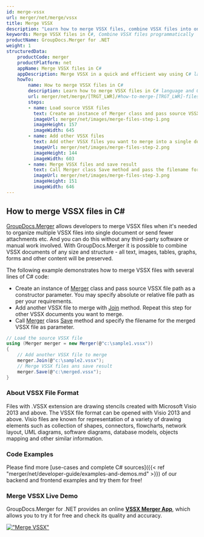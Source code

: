 ```yaml
---
id: merge-vssx
url: merger/net/merge/vssx
title: Merge VSSX
description: "Learn how to merge VSSX files, combine VSSX files into one file programmatically in C# language using GroupDocs.Merger for .NET library."
keywords: Merge VSSX files in C#, Combine VSSX files programmatically
productName: GroupDocs.Merger for .NET
weight: 1
structuredData:
    productCode: merger
    productPlatform: net
    appName: Merge VSSX files in C#
    appDescription: Merge VSSX in a quick and efficient way using C# language and GroupDocs.Merger for .NET API, without the use of any third-party software like Microsoft or Open Office.
    howTo:
        name: How to merge VSSX files in C# 
        description: Learn how to merge VSSX files in C# language and GroupDocs.Merger for .NET API, without the use of any third-party software like Microsoft or Open Office.
        url: merger/net/merge/[TRGT_LWR]/#how-to-merge-[TRGT_LWR]-files-in-c
        steps:
        - name: Load source VSSX files 
          text: Create an instance of Merger class and pass source VSSX file path as a constructor parameter. You may specify absolute or relative file path as per your requirements. 
          imageUrl: merger/net/images/merge-files-step-1.png
          imageHeight: 157
          imageWidth: 645
        - name: Add other VSSX files
          text: Add other VSSX files you want to merge into a single document with Join method of Merger class.
          imageUrl: merger/net/images/merge-files-step-2.png
          imageHeight: 144
          imageWidth: 603
        - name: Merge VSSX files and save result 
          text: Call Merger class Save method and pass the filename for the resultant VSSX file as parameter.
          imageUrl: merger/net/images/merge-files-step-3.png
          imageHeight: 151
          imageWidth: 646
---
```


## How to merge VSSX files in C#

[GroupDocs.Merger](https://products.groupdocs.com/merger/net) allows developers to merge VSSX files when it's needed to organize multiple
 VSSX files into single document or send fewer attachments etc. And you can do this without any third-party software or manual work involved.
 With GroupDocs.Merger it is possible to combine VSSX documents of any size and structure - all text, images, tables, graphs, forms and other content will be preserved.

The following example demonstrates how to merge VSSX files with several lines of C# code:

* Create an instance of [Merger](https://apireference.groupdocs.com/net/merger/groupdocs.merger/merger) class and pass source VSSX file path as a constructor parameter. You may specify absolute or relative file path as per your requirements.
* Add another VSSX file to merge with [Join](https://apireference.groupdocs.com/merger/net/groupdocs.merger/merger/methods/join/index) method. Repeat this step for other VSSX documents you want to merge.
* Call [Merger](https://apireference.groupdocs.com/net/merger/groupdocs.merger/merger) class [Save](https://apireference.groupdocs.com/merger/net/groupdocs.merger/merger/methods/save/index) method and specify the filename for the merged VSSX file as parameter.

```csharp
// Load the source VSSX file
using (Merger merger = new Merger(@"c:\sample1.vssx"))
{
    // Add another VSSX file to merge
    merger.Join(@"c:\sample2.vssx");
    // Merge VSSX files ans save result
    merger.Save(@"c:\merged.vssx");
}
```

### About VSSX File Format 

Files with .VSSX extension are drawing stencils created with Microsoft Visio 2013 and above. The VSSX file format can be opened with Visio 2013 and above. Visio files are known for representation of a variety of drawing elements such as collection of shapes, connectors, flowcharts, network layout, UML diagrams, software diagrams, database models, objects mapping and other similar information.

### Code Examples

Please find more [use-cases and complete C# sources]({{< ref "merger/net/developer-guide/examples-and-demos.md" >}}) of our backend and frontend examples and try them for free!

### Merge VSSX Live Demo 

GroupDocs.Merger for .NET provides an online [**VSSX Merger App**](https://products.groupdocs.app/merger/vssx), which allows you to try it for free and check its quality and accuracy.

[!["Merge VSSX"](merger/net/images/merge/merge-vssx.png)](https://products.groupdocs.app/merger/vssx)